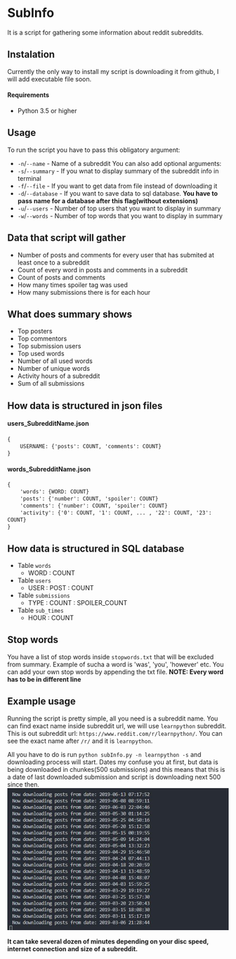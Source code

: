 # SubInfo
It is a script for gathering some information about reddit subreddits.

## Instalation
Currently the only way to install my script is downloading it from github, I will add executable file soon.

#### Requirements
- Python 3.5 or higher

## Usage
To run the script you have to pass this obligatory argument:
- `-n`/`--name` - Name of a subreddit
You can also add optional arguments:
- `-s`/`--summary` - If you wnat to display summary of the subreddit info in terminal
- `-f`/`--file` - If you want to get data from file instead of downloading it
- `-d`/`--database` - If you want to save data to sql database. **You have to pass name for a database after this flag(without extensions)**
- `-u`/`--users` - Number of top users that you want to display in summary
- `-w`/`--words` - Number of top words that you want to display in summary

## Data that script will gather
- Number of posts and comments for every user that has submited at least once to a subreddit
- Count of every word in posts and comments in a subreddit
- Count of posts and comments
- How many times spoiler tag was used
- How many submissions there is for each hour

## What does summary shows
- Top posters
- Top commentors
- Top submission users
- Top used words
- Number of all used words
- Number of unique words
- Activity hours of a subreddit
- Sum of all submissions

## How data is structured in json files
#### users_SubredditName.json
    {
        USERNAME: {'posts': COUNT, 'comments': COUNT}
    }

#### words_SubredditName.json
    {
        'words': {WORD: COUNT}
        'posts': {'number': COUNT, 'spoiler': COUNT}
        'comments': {'number': COUNT, 'spoiler': COUNT}
        'activity': {'0': COUNT, '1': COUNT, ... , '22': COUNT, '23': COUNT}
    }

## How data is structured in SQL database
- Table `words`
    - WORD : COUNT 
- Table `users`
    - USER : POST : COUNT
- Table `submissions`
    - TYPE : COUNT : SPOILER_COUNT
- Table `sub_times`
    - HOUR : COUNT

## Stop words
You have a list of stop words inside `stopwords.txt` that will be excluded from summary. Example of sucha a word is 'was', 'you', 'however' etc. You can add your own stop words by appending the txt file. **NOTE: Every word has to be in different line** 

## Example usage
Running the script is pretty simple, all you need is a subreddit name. You can find exact name inside subreddit url, we will use `learnpython` subreddit.
This is out subreddit url: `https://www.reddit.com/r/learnpython/`. You can see the exact name after `/r/` and it is `learnpython`.

All you have to do is run `python subInfo.py -n learnpython -s` and downloading process will start. Dates my confuse you at first, but data is being downloaded in chunkes(500 submissions) and this means that this is a date of last downloaded submission and script is downloading next 500 since then.
![example](https://github.com/kubapilch/SubInfo/blob/master/examples/subInf.JPG)

**It can take several dozen of minutes depending on your disc speed, internet connection and size of a subreddit.**